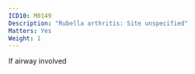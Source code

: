 ```yaml
---
ICD10: M0149
Description: "Rubella arthritis: Site unspecified"
Matters: Yes
Weight: 1
---
```

If airway involved
